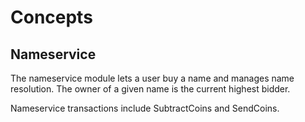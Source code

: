 <!--
order: 1
-->

# Concepts

## Nameservice

The nameservice module lets a user buy a name and manages name resolution. The owner of a given name is the current highest bidder.

<!-- where do the transactions for the modules get mentioned? -->
Nameservice transactions include SubtractCoins and SendCoins.
